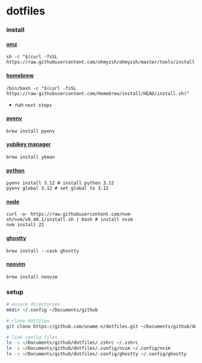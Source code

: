
# dotfiles

### install

#### [omz](https://ohmyz.sh)
```
sh -c "$(curl -fsSL https://raw.githubusercontent.com/ohmyzsh/ohmyzsh/master/tools/install.sh)"
```

#### [homebrew](https://brew.sh)
```
/bin/bash -c "$(curl -fsSL https://raw.githubusercontent.com/Homebrew/install/HEAD/install.sh)"
```
- run `next steps`

#### [pyenv](https://github.com/pyenv/pyenv)
```
brew install pyenv
```

#### [yubikey manager](https://developers.yubico.com/yubikey-manager/)
```
brew install ykman
```

#### [python](https://www.python.org)
```
pyenv install 3.12 # install python 3.12
pyenv global 3.12 # set global to 3.12
```

#### [node](https://nodejs.org)
```
curl -o- https://raw.githubusercontent.com/nvm-sh/nvm/v0.40.1/install.sh | bash # install nvim
nvm install 22
```

#### [ghostty](https://ghostty.org)
```
brew install --cask ghostty
```

#### [neovim](https://neovim.io)
```
brew install neovim
```

### setup
```bash
# ensure directories
mkdir ~/.config ~/Documents/github

# clone dotfiles
git clone https://github.com/uname-n/dotfiles.git ~/Documents/github/dotfiles

# link config files
ln -s ~/Documents/github/dotfiles/.zshrc ~/.zshrc
ln -s ~/Documents/github/dotfiles/.config/nvim ~/.config/nvim
ln -s ~/Documents/github/dotfiles/.config/ghostty ~/.config/ghostty
```
